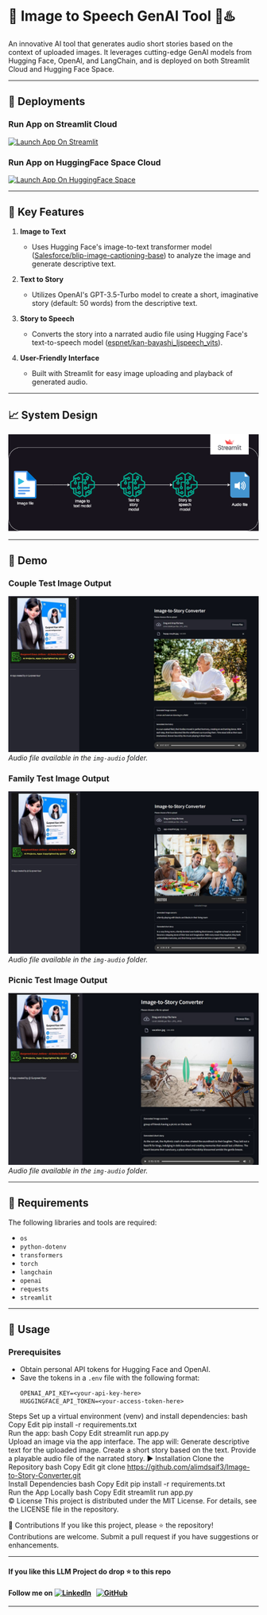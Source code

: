 # 🏰 Image to Speech GenAI Tool 🌟♨️  
An innovative AI tool that generates audio short stories based on the context of uploaded images. It leverages cutting-edge GenAI models from Hugging Face, OpenAI, and LangChain, and is deployed on both Streamlit Cloud and Hugging Face Space.  

---

## 📢 Deployments  

### Run App on Streamlit Cloud  
[![Launch App On Streamlit](https://img.shields.io/badge/Streamlit-Run%20App-orange)](https://image-to-story-converter-yrm9ahzx9fc4ksspczutsb.streamlit.app/)  

### Run App on HuggingFace Space Cloud  
[![Launch App On HuggingFace Space](https://img.shields.io/badge/HuggingFace-Run%20App-yellow)](https://huggingface.co/spaces/alimdsaif3/Image-to-Speech-GenAI-Tool-Using-LLM)  

---

## 🎯 Key Features  

1. **Image to Text**  
   - Uses Hugging Face's image-to-text transformer model ([Salesforce/blip-image-captioning-base](https://huggingface.co/Salesforce/blip-image-captioning-base)) to analyze the image and generate descriptive text.  

2. **Text to Story**  
   - Utilizes OpenAI's GPT-3.5-Turbo model to create a short, imaginative story (default: 50 words) from the descriptive text.  

3. **Story to Speech**  
   - Converts the story into a narrated audio file using Hugging Face's text-to-speech model ([espnet/kan-bayashi_ljspeech_vits](https://huggingface.co/espnet/kan-bayashi_ljspeech_vits)).  

4. **User-Friendly Interface**  
   - Built with Streamlit for easy image uploading and playback of generated audio.  

---

## 📈 System Design  

![System Design Diagram](img/system-design.drawio.png)  

---

## 📂 Demo  

### Couple Test Image Output  
![Couple Test Image Output](img-audio/CoupleOutput.jpg)  
*Audio file available in the `img-audio` folder.*  

### Family Test Image Output  
![Family Test Image Output](img-audio/FamilyOutput.jpg)  
*Audio file available in the `img-audio` folder.*  

### Picnic Test Image Output  
![Picnic Vacation Test Image Output](img-audio/PicnicOutput.jpg)  
*Audio file available in the `img-audio` folder.*  

---

## 🌟 Requirements  

The following libraries and tools are required:  

- `os`  
- `python-dotenv`  
- `transformers`  
- `torch`  
- `langchain`  
- `openai`  
- `requests`  
- `streamlit`  

---

## 🚀 Usage  

### Prerequisites  
- Obtain personal API tokens for Hugging Face and OpenAI.  
- Save the tokens in a `.env` file with the following format:  
  ```env
  OPENAI_API_KEY=<your-api-key-here>  
  HUGGINGFACE_API_TOKEN=<your-access-token-here>  
Steps
Set up a virtual environment (venv) and install dependencies:
bash
Copy
Edit
pip install -r requirements.txt  
Run the app:
bash
Copy
Edit
streamlit run app.py  
Upload an image via the app interface.
The app will:
Generate descriptive text for the uploaded image.
Create a short story based on the text.
Provide a playable audio file of the narrated story.
▶️ Installation
Clone the Repository
bash
Copy
Edit
git clone https://github.com/alimdsaif3/Image-to-Story-Converter.git  
Install Dependencies
bash
Copy
Edit
pip install -r requirements.txt  
Run the App Locally
bash
Copy
Edit
streamlit run app.py  
©️ License
This project is distributed under the MIT License. For details, see the LICENSE file in the repository.

🤝 Contributions
If you like this project, please ⭐ the repository! Contributions are welcome. Submit a pull request if you have suggestions or enhancements.

---

#### **If you like this LLM Project do drop ⭐ to this repo**
#### Follow me on [![LinkedIn](https://img.shields.io/badge/linkedin-%230077B5.svg?style=for-the-badge&logo=linkedin&logoColor=white)](https://www.linkedin.com/in/md-saif-ali-9815a774/) &nbsp; [![GitHub](https://img.shields.io/badge/github-%23121011.svg?style=for-the-badge&logo=github&logoColor=white)](https://github.com/alimdsaif3)

---
